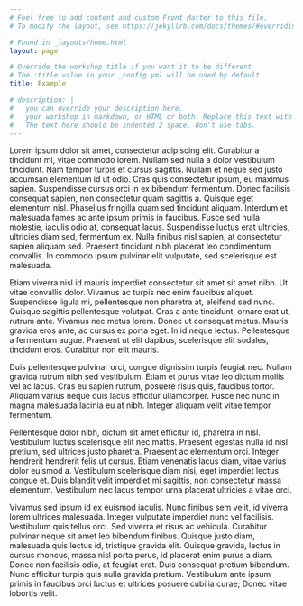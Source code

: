 ```yaml
---
# Feel free to add content and custom Front Matter to this file.
# To modify the layout, see https://jekyllrb.com/docs/themes/#overriding-theme-defaults

# Found in _layouts/home.html
layout: page

# Override the workshop title if you want it to be different
# The :title value in your _config.yml will be used by default.
title: Example

# description: | 
#   you can override your description here.
#   your workshop in markdown, or HTML or both. Replace this text with your own. 
#   The text here should be indented 2 space, don't use tabs.
---
```




Lorem ipsum dolor sit amet, consectetur adipiscing elit. Curabitur a tincidunt mi, vitae 
commodo lorem. Nullam sed nulla a dolor vestibulum tincidunt. Nam tempor turpis et cursus 
sagittis. Nullam et neque sed justo accumsan elementum id ut odio. Cras quis consectetur 
ipsum, eu maximus sapien. Suspendisse cursus orci in ex bibendum fermentum. Donec 
facilisis consequat sapien, non consectetur quam sagittis a. Quisque eget elementum 
nisl. Phasellus fringilla quam sed tincidunt aliquam. Interdum et malesuada fames ac
ante ipsum primis in faucibus. Fusce sed nulla molestie, iaculis odio at, consequat lacus. 
Suspendisse luctus erat ultricies, ultricies diam sed, fermentum ex. Nulla finibus nisl 
sapien, at consectetur sapien aliquam sed. Praesent tincidunt nibh placerat leo 
condimentum convallis. In commodo ipsum pulvinar elit vulputate, sed scelerisque est 
malesuada.

Etiam viverra nisl id mauris imperdiet consectetur sit amet sit amet nibh. Ut vitae 
convallis dolor. Vivamus ac turpis nec enim faucibus aliquet. Suspendisse ligula mi, 
pellentesque non pharetra at, eleifend sed nunc. Quisque sagittis pellentesque volutpat. 
Cras a ante tincidunt, ornare erat ut, rutrum ante. Vivamus nec metus lorem. Donec ut 
consequat metus. Mauris gravida eros ante, ac cursus ex porta eget. In id neque lectus. 
Pellentesque a fermentum augue. Praesent ut elit dapibus, scelerisque elit sodales, 
tincidunt eros. Curabitur non elit mauris.

Duis pellentesque pulvinar orci, congue dignissim turpis feugiat nec. Nullam gravida 
rutrum nibh sed vestibulum. Etiam et purus vitae leo dictum mollis vel ac lacus. Cras 
eu sapien rutrum, posuere risus quis, faucibus tortor. Aliquam varius neque quis lacus 
efficitur ullamcorper. Fusce nec nunc in magna malesuada lacinia eu at nibh. Integer 
aliquam velit vitae tempor fermentum.

Pellentesque dolor nibh, dictum sit amet efficitur id, pharetra in nisl. Vestibulum 
luctus scelerisque elit nec mattis. Praesent egestas nulla id nisl pretium, sed ultrices 
justo pharetra. Praesent ac elementum orci. Integer hendrerit hendrerit felis ut cursus. 
Etiam venenatis lacus diam, vitae varius dolor euismod a. Vestibulum scelerisque diam 
nisi, eget imperdiet lectus congue et. Duis blandit velit imperdiet mi sagittis, non 
consectetur massa elementum. Vestibulum nec lacus tempor urna placerat ultricies a vitae 
orci.

Vivamus sed ipsum id ex euismod iaculis. Nunc finibus sem velit, id viverra lorem ultrices
malesuada. Integer vulputate imperdiet nunc vel facilisis. Vestibulum quis tellus orci. 
Sed viverra et risus ac vehicula. Curabitur pulvinar neque sit amet leo bibendum 
finibus. Quisque justo diam, malesuada quis lectus id, tristique gravida elit. Quisque 
gravida, lectus in cursus rhoncus, massa nisl porta purus, id placerat enim purus a diam. 
Donec non facilisis odio, at feugiat erat. Duis consequat pretium bibendum. Nunc efficitur
turpis quis nulla gravida pretium. Vestibulum ante ipsum primis in faucibus orci luctus
et ultrices posuere cubilia curae; Donec vitae lobortis velit.


